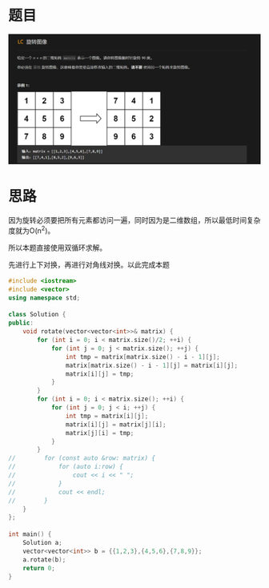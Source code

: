 # 题目

![image-20230605233516108](./assets/image-20230605233516108.png)

# 思路

因为旋转必须要把所有元素都访问一遍，同时因为是二维数组，所以最低时间复杂度就为O(n<sup>2</sup>)。

所以本题直接使用双循环求解。

先进行上下对换，再进行对角线对换。以此完成本题

```c++
#include <iostream>
#include <vector>
using namespace std;

class Solution {
public:
    void rotate(vector<vector<int>>& matrix) {
        for (int i = 0; i < matrix.size()/2; ++i) {
            for (int j = 0; j < matrix.size(); ++j) {
                int tmp = matrix[matrix.size() - i - 1][j];
                matrix[matrix.size() - i - 1][j] = matrix[i][j];
                matrix[i][j] = tmp;
            }
        }
        for (int i = 0; i < matrix.size(); ++i) {
            for (int j = 0; j < i; ++j) {
                int tmp = matrix[i][j];
                matrix[i][j] = matrix[j][i];
                matrix[j][i] = tmp;
            }
        }
//        for (const auto &row: matrix) {
//            for (auto i:row) {
//                cout << i << " ";
//            }
//            cout << endl;
//        }
    }
};

int main() {
    Solution a;
    vector<vector<int>> b = {{1,2,3},{4,5,6},{7,8,9}};
    a.rotate(b);
    return 0;
}
```

